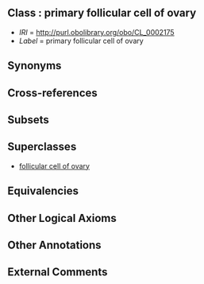 
## Class : primary follicular cell of ovary

 * *IRI* = http://purl.obolibrary.org/obo/CL_0002175
 * *Label* = primary follicular cell of ovary

## Synonyms


## Cross-references


## Subsets


## Superclasses

 * [follicular cell of ovary](../../CL/74/CL_0002174.md)

## Equivalencies


## Other Logical Axioms


## Other Annotations


## External Comments

